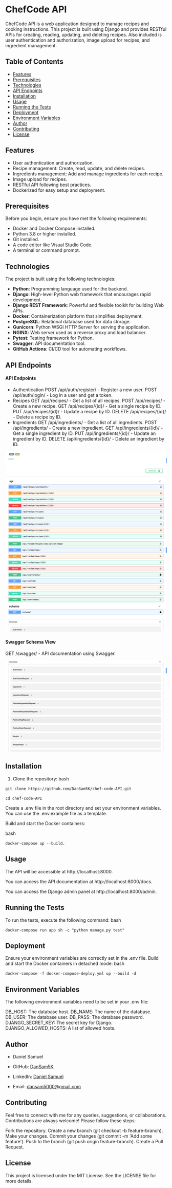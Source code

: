 # ChefCode API

ChefCode API is a web application designed to manage recipes and cooking instructions. This project is built using Django and provides RESTful APIs for creating, reading, updating, and deleting recipes. Also included is user authentication and authorization, image upload for recipes, and ingredient management.

## Table of Contents

- [Features](#features)
- [Prerequisites](#prerequisites)
- [Technologies](#technologies)
- [API Endpoints](#api-endpoints)
- [Installation](#installation)
- [Usage](#usage)
- [Running the Tests](#running-the-tests)
- [Deployment](#deployment)
- [Environment Variables](#environment-variables)
- [Author](#author)
- [Contributing](#contributing)
- [License](#license)

## Features

- User authentication and authorization.
- Recipe management: Create, read, update, and delete recipes.
- Ingredients management: Add and manage ingredients for each recipe.
- Image upload for recipes.
- RESTful API following best practices.
- Dockerized for easy setup and deployment.

## Prerequisites

Before you begin, ensure you have met the following requirements:

- Docker and Docker Compose installed.
- Python 3.8 or higher installed.
- Git installed.
- A code editor like Visual Studio Code.
- A terminal or command prompt.

## Technologies

The project is built using the following technologies:

- **Python**: Programming language used for the backend.
- **Django**: High-level Python web framework that encourages rapid development.
- **Django REST Framework**: Powerful and flexible toolkit for building Web APIs.
- **Docker**: Containerization platform that simplifies deployment.
- **PostgreSQL**: Relational database used for data storage.
- **Gunicorn**: Python WSGI HTTP Server for serving the application.
- **NGINX**: Web server used as a reverse proxy and load balancer.
- **Pytest**: Testing framework for Python.
- **Swagger**: API documentation tool.
- **GitHub Actions**: CI/CD tool for automating workflows.

## API Endpoints
#### API Endpoints
- Authentication
POST /api/auth/register/ - Register a new user.
POST /api/auth/login/ - Log in a user and get a token.
- Recipes
GET /api/recipes/ - Get a list of all recipes.
POST /api/recipes/ - Create a new recipe.
GET /api/recipes/{id}/ - Get a single recipe by ID.
PUT /api/recipes/{id}/ - Update a recipe by ID.
DELETE /api/recipes/{id}/ - Delete a recipe by ID.
- Ingredients
GET /api/ingredients/ - Get a list of all ingredients.
POST /api/ingredients/ - Create a new ingredient.
GET /api/ingredients/{id}/ - Get a single ingredient by ID.
PUT /api/ingredients/{id}/ - Update an ingredient by ID.
DELETE /api/ingredients/{id}/ - Delete an ingredient by ID.


![api-endpoint-image](./docs-image/swaggerview1.png)
![api-endpoint-image](./docs-image/swaggerview2.png)


#### Swagger Schema View
GET /swagger/ - API documentation using Swagger.

![image of swagger endpoint docs](./docs-image/schemaview.png)

## Installation

1. Clone the repository:
bash

```
git clone https://github.com/DanSam5K/chef-code-API.git
```
```
cd chef-code-API
```

Create a .env file in the root directory and set your environment variables. You can use the .env.example file as a template.

Build and start the Docker containers:

bash
```
docker-compose up --build.
```

## Usage
The API will be accessible at http://localhost:8000.

You can access the API documentation at http://localhost:8000/docs.

You can access the Django admin panel at http://localhost:8000/admin.

## Running the Tests
To run the tests, execute the following command:
bash
```
docker-compose run app sh -c "python manage.py test"
```

## Deployment
Ensure your environment variables are correctly set in the .env file.
Build and start the Docker containers in detached mode:
bash
```
docker-compose -f docker-compose-deploy.yml up --build -d
```
## Environment Variables
The following environment variables need to be set in your .env file:

DB_HOST: The database host.
DB_NAME: The name of the database.
DB_USER: The database user.
DB_PASS: The database password.
DJANGO_SECRET_KEY: The secret key for Django.
DJANGO_ALLOWED_HOSTS: A list of allowed hosts.

## Author

- Daniel Samuel

- GitHub: [DanSam5K](https://github.com/DanSam5K)
- LinkedIn: [Daniel Samuel](https://www.linkedin.com/in/dansamuel/)
- Email: dansam5000@gmail.com

## Contributing
Feel free to connect with me for any queries, suggestions, or collaborations.
Contributions are always welcome! Please follow these steps:

Fork the repository.
Create a new branch (git checkout -b feature-branch).
Make your changes.
Commit your changes (git commit -m 'Add some feature').
Push to the branch (git push origin feature-branch).
Create a Pull Request.

## License
This project is licensed under the MIT License. See the LICENSE file for more details.
